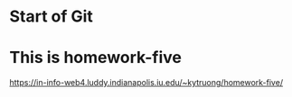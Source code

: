 # Start of Git

# This is homework-five

https://in-info-web4.luddy.indianapolis.iu.edu/~kytruong/homework-five/
